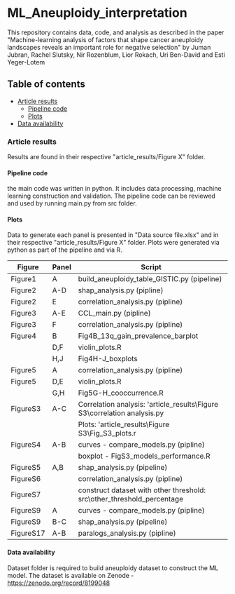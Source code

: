 # ML_Aneuploidy_interpretation
This repository contains data, code, and analysis as described in the paper "Machine-learning analysis of factors that shape cancer aneuploidy landscapes reveals an important role for negative selection" by Juman Jubran, Rachel Slutsky, Nir Rozenblum, Lior Rokach, Uri Ben-David and Esti Yeger-Lotem

## Table of contents
* [Article results](#article-results) 
    * [Pipeline code](#pipeline-code)
    * [Plots](#plots)
* [Data availability](#Data-availability)

### Article results
Results are found in their respective "article_results/Figure X" folder.

#### Pipeline code
the main code was written in python. It includes data processing, machine learning construction and validation. 
The pipeline code can be reviewed and used by running main.py from src folder.

#### Plots
Data to generate each panel is presented in "Data source file.xlsx" and in their respective "article_results/Figure X" folder.
Plots were generated via python as part of the pipeline and via R.

| Figure    | Panel | Script                                                                            |
|---------- |-------|---------------------------------------------------------------------------------- |
| Figure1   | A     | build_aneuploidy_table_GISTIC.py (pipeline)                                       |
| Figure2   | A-D   | shap_analysis.py (pipline)                                                        |
| Figure2   | E     | correlation_analysis.py (pipline)                                                 |
| Figure3   | A-E   | CCL_main.py (pipline)                                                             |
| Figure3   | F     | correlation_analysis.py (pipline)                                                 |
| Figure4   | B     | Fig4B_13q_gain_prevalence_barplot                                                 |
|           | D,F   | violin_plots.R                                                                    |
|           | H,J   | Fig4H-J_boxplots                                                                  |
| Figure5   | A     | correlation_analysis.py (pipline)                                                 |
| Figure5   | D,E   | violin_plots.R                                                                    |
|           | G,H   | Fig5G-H_cooccurrence.R                                                            |
| FigureS3  | A-C   | Correlation analysis: 'article_results\Figure S3\correlation analysis.py          |
|           |       | Plots: 'article_results\Figure S3\Fig_S3_plots.r                                  |
| FigureS4  | A-B   | curves - compare_models.py (pipline)                                              |
|           |       | boxplot - FigS3_models_performance.R                                              |
| FigureS5  | A,B   | shap_analysis.py (pipeline)                                                       |
| FigureS6  |       | correlation_analysis.py (pipline)                                                 |   
| FigureS7  |       | construct dataset with other threshold: src\other_threshold_percentage            |  
| FigureS9  | A     | curves - compare_models.py (pipline)                                              |
| FigureS9  | B-C   | shap_analysis.py (pipeline)                                                       |
| FigureS17 | A-B   | paralogs_analysis.py (pipline)                                                    |

#### Data availability
Dataset folder is required to build aneuploidy dataset to construct the ML model.
The dataset is available on Zenode - https://zenodo.org/record/8199048
